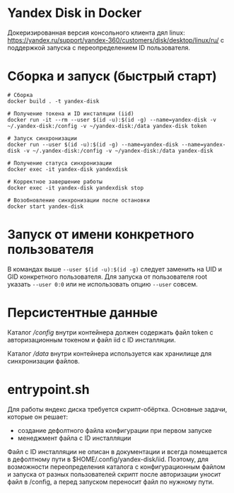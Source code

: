 # Yandex Disk in Docker
Докеризированная версия консольного клиента дял linux: https://yandex.ru/support/yandex-360/customers/disk/desktop/linux/ru/ с поддержкой запуска с переопределением ID пользователя.

# Сборка и запуск (быстрый старт)

    # Сборка
    docker build . -t yandex-disk

    # Получение токена и ID инсталяции (iid)
    docker run -it --rm --user $(id -u):$(id -g) --name=yandex-disk -v ~/.yandex-disk:/config -v ~/yandex-disk:/data yandex-disk token

    # Запуск синхронизации
    docker run --user $(id -u):$(id -g) --name=yandex-disk --name=yandex-disk -v ~/.yandex-disk:/config -v ~/yandex-disk:/data yandex-disk

    # Получение статуса синхронизации
    docker exec -it yandex-disk yandexdisk

    # Корректное завершение работы
    docker exec -it yandex-disk yandexdisk stop

    # Возобновление синхронизации после остановки
    docker start yandex-disk

# Запуск от имени конкретного пользователя
В командах выше `--user $(id -u):$(id -g)` следует заменить на UID и GID конкретного пользователя. Для запуска от пользователя root указать `--user 0:0` или не использовать опцию `--user` совсем.

# Персистентные данные

Каталог */config* внутри контейнера должен содержать файл token с авторизационным токеном и файл iid c ID инсталляции.

Каталог */data* внутри контейнера используется как хранилище для синхронизации файлов.

# entrypoint.sh

Для работы яндекс диска требуется скрипт-обёртка.
Основные задачи, которые он решает:
- создание дефолтного файла конфигурации при первом запуске
- менеджмент файла с ID инсталляции

Файл с ID инсталляции не описан в документации и всегда помещается в дефолтному пути в $HOME/.config/yandex-disk/iid. Поэтому, для возможности переопределения каталога с конфигурационным файлом и запуска от разных пользователей скрипт после авторизации уносит файл в /config, а перед запуском переносит файл по нужному пути.